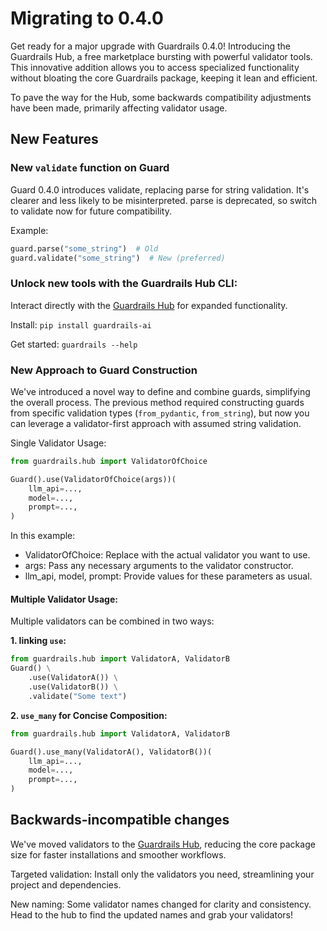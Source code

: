 # Migrating to 0.4.0

Get ready for a major upgrade with Guardrails 0.4.0! Introducing the Guardrails Hub, a free marketplace bursting with powerful validator tools. This innovative addition allows you to access specialized functionality without bloating the core Guardrails package, keeping it lean and efficient.

To pave the way for the Hub, some backwards compatibility adjustments have been made, primarily affecting validator usage.

## New Features

### New `validate` function on Guard

Guard 0.4.0 introduces validate, replacing parse for string validation. It's clearer and less likely to be misinterpreted. parse is deprecated, so switch to validate now for future compatibility.

Example:

```python
guard.parse("some_string")  # Old
guard.validate("some_string")  # New (preferred)
```

### Unlock new tools with the Guardrails Hub CLI:

Interact directly with the [Guardrails Hub](https://hub.guardrailsai.com) for expanded functionality.

Install: `pip install guardrails-ai`

Get started: `guardrails --help`


### New Approach to Guard Construction

We've introduced a novel way to define and combine guards, simplifying the overall process. The previous method required constructing guards from specific validation types (`from_pydantic`, `from_string`), but now you can leverage a validator-first approach with assumed string validation.

Single Validator Usage:

```python
from guardrails.hub import ValidatorOfChoice

Guard().use(ValidatorOfChoice(args))(
    llm_api=...,
    model=...,
    prompt=...,
)
```

In this example:

- ValidatorOfChoice: Replace with the actual validator you want to use.
- args: Pass any necessary arguments to the validator constructor.
- llm_api, model, prompt: Provide values for these parameters as usual.

#### Multiple Validator Usage:

Multiple validators can be combined in two ways:

<b>1. linking `use`:</b>

```python
from guardrails.hub import ValidatorA, ValidatorB
Guard() \
    .use(ValidatorA()) \
    .use(ValidatorB()) \
    .validate("Some text")
```

<b>2. `use_many` for Concise Composition:</b>

```python
from guardrails.hub import ValidatorA, ValidatorB

Guard().use_many(ValidatorA(), ValidatorB())(
    llm_api=...,
    model=...,
    prompt=...,
)
```


## Backwards-incompatible changes

We've moved validators to the [Guardrails Hub](https://hub.guardrailsai.com), reducing the core package size for faster installations and smoother workflows.

Targeted validation: Install only the validators you need, streamlining your project and dependencies.

New naming: Some validator names changed for clarity and consistency. Head to the hub to find the updated names and grab your validators!

